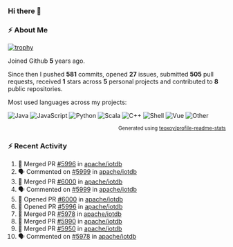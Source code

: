 ### Hi there 👋

### :zap: About Me

[![trophy](https://github-profile-trophy.vercel.app/?username=HTHou&theme=onedark)](https://github.com/ryo-ma/github-profile-trophy)
   
Joined Github **5** years ago.

Since then I pushed **581** commits, opened **27** issues, submitted **505** pull requests, received **1** stars across **5** personal projects and contributed to **8** public repositories.

Most used languages across my projects:

![Java](https://img.shields.io/static/v1?style=flat-square&label=%E2%A0%80&color=555&labelColor=%23b07219&message=Java%EF%B8%B194.4%25)
![JavaScript](https://img.shields.io/static/v1?style=flat-square&label=%E2%A0%80&color=555&labelColor=%23f1e05a&message=JavaScript%EF%B8%B11.4%25)
![Python](https://img.shields.io/static/v1?style=flat-square&label=%E2%A0%80&color=555&labelColor=%233572A5&message=Python%EF%B8%B10.7%25)
![Scala](https://img.shields.io/static/v1?style=flat-square&label=%E2%A0%80&color=555&labelColor=%23c22d40&message=Scala%EF%B8%B10.6%25)
![C++](https://img.shields.io/static/v1?style=flat-square&label=%E2%A0%80&color=555&labelColor=%23f34b7d&message=C%2B%2B%EF%B8%B10.6%25)
![Shell](https://img.shields.io/static/v1?style=flat-square&label=%E2%A0%80&color=555&labelColor=%2389e051&message=Shell%EF%B8%B10.4%25)
![Vue](https://img.shields.io/static/v1?style=flat-square&label=%E2%A0%80&color=555&labelColor=%2341b883&message=Vue%EF%B8%B10.3%25)
![Other](https://img.shields.io/static/v1?style=flat-square&label=%E2%A0%80&color=555&labelColor=%23ededed&message=Other%EF%B8%B11.2%25)

<p align="right"><sub>Generated using <a href="https://github.com/marketplace/actions/profile-readme-stats">teoxoy/profile-readme-stats</a></sub></p>


<!--![](https://github.com/HTHou/HTHou/blob/output/github-contribution-grid-snake.svg)-->

<!--![Haonan Hou's github stats](https://github-readme-stats.vercel.app/api?username=HTHou&count_private=true&show_icons=true&theme=onedark)-->

<!--![Haonan Hou's wakatime stats](https://github-readme-stats.vercel.app/api/wakatime?username=HTHou&layout=compact&theme=onedark)-->

<!--![Top Langs](https://github-readme-stats.vercel.app/api/top-langs/?username=HTHou&theme=onedark&layout=compact)-->

### :zap: Recent Activity
<!--START_SECTION:activity-->
1. 🎉 Merged PR [#5996](https://github.com/apache/iotdb/pull/5996) in [apache/iotdb](https://github.com/apache/iotdb)
2. 🗣 Commented on [#5999](https://github.com/apache/iotdb/issues/5999) in [apache/iotdb](https://github.com/apache/iotdb)
3. 🎉 Merged PR [#6000](https://github.com/apache/iotdb/pull/6000) in [apache/iotdb](https://github.com/apache/iotdb)
4. 🗣 Commented on [#5999](https://github.com/apache/iotdb/issues/5999) in [apache/iotdb](https://github.com/apache/iotdb)
5. 💪 Opened PR [#6000](https://github.com/apache/iotdb/pull/6000) in [apache/iotdb](https://github.com/apache/iotdb)
6. 💪 Opened PR [#5996](https://github.com/apache/iotdb/pull/5996) in [apache/iotdb](https://github.com/apache/iotdb)
7. 🎉 Merged PR [#5978](https://github.com/apache/iotdb/pull/5978) in [apache/iotdb](https://github.com/apache/iotdb)
8. 🎉 Merged PR [#5990](https://github.com/apache/iotdb/pull/5990) in [apache/iotdb](https://github.com/apache/iotdb)
9. 🎉 Merged PR [#5950](https://github.com/apache/iotdb/pull/5950) in [apache/iotdb](https://github.com/apache/iotdb)
10. 🗣 Commented on [#5978](https://github.com/apache/iotdb/issues/5978) in [apache/iotdb](https://github.com/apache/iotdb)
<!--END_SECTION:activity-->

<!--
**HTHou/HTHou** is a ✨ _special_ ✨ repository because its `README.md` (this file) appears on your GitHub profile.

Here are some ideas to get you started:

- 🔭 I’m currently working on ...
- 🌱 I’m currently learning ...
- 👯 I’m looking to collaborate on ...
- 🤔 I’m looking for help with ...
- 💬 Ask me about ...
- 📫 How to reach me: ...
- 😄 Pronouns: ...
- ⚡ Fun fact: ...
-->
